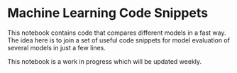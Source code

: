 # Machine Learning Code Snippets

This notebook contains code that compares different models in a fast way. The idea here is to
join a set of useful code snippets for model evaluation of several models in just a few lines. 

This notebook is a work in progress which will be updated weekly.
